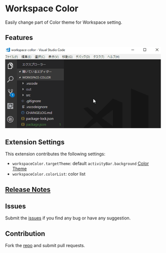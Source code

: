 # Workspace Color

Easily change part of Color theme for Workspace setting.

## Features

![usage](images/usage.gif)

## Extension Settings

This extension contributes the following settings:

- `workspaceColor.targetTheme`: default `activityBar.background` [Color Theme](https://code.visualstudio.com/docs/getstarted/theme-color-reference)
- `workspaceColor.colorList`: color list

## [Release Notes](CHANGELOG.md)

## Issues

Submit the [issues](https://github.com/saitofjp/vscode-workspace-collor/issues) if you find any bug or have any suggestion.

## Contribution

Fork the [repo](https://github.com/saitofjp/vscode-workspace-collor) and submit pull requests.
